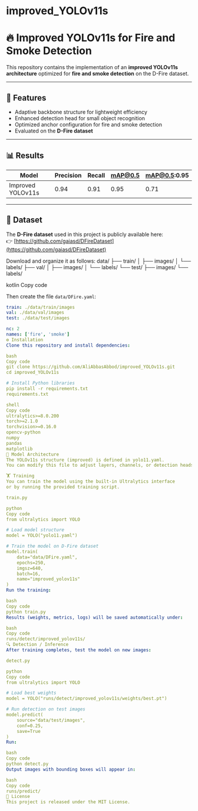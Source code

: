 # improved_YOLOv11s

# 🔥 Improved YOLOv11s for Fire and Smoke Detection

This repository contains the implementation of an **improved YOLOv11s architecture** optimized for **fire and smoke detection** on the D-Fire dataset.

---

## 🚀 Features
- Adaptive backbone structure for lightweight efficiency  
- Enhanced detection head for small object recognition  
- Optimized anchor configuration for fire and smoke detection  
- Evaluated on the **D-Fire dataset**

---

## 📊 Results
| Model | Precision | Recall | mAP@0.5 | mAP@0.5:0.95 |
|--------|------------|---------|----------|---------------|
| Improved YOLOv11s | 0.94 | 0.91 | 0.95 | 0.71 |

---

## 📁 Dataset
The **D-Fire dataset** used in this project is publicly available here:  
👉 [https://github.com/gaiasd/DFireDataset](https://github.com/gaiasd/DFireDataset)

Download and organize it as follows:
data/
├── train/
│ ├── images/
│ └── labels/
├── val/
│ ├── images/
│ └── labels/
└── test/
├── images/
└── labels/

kotlin
Copy code

Then create the file `data/DFire.yaml`:
```yaml
train: ./data/train/images
val: ./data/val/images
test: ./data/test/images

nc: 2
names: ['fire', 'smoke']
⚙️ Installation
Clone this repository and install dependencies:

bash
Copy code
git clone https://github.com/AliAbbasAbbod/improved_YOLOv11s.git
cd improved_YOLOv11s

# Install Python libraries
pip install -r requirements.txt
requirements.txt

shell
Copy code
ultralytics>=8.0.200
torch>=2.1.0
torchvision>=0.16.0
opencv-python
numpy
pandas
matplotlib
🧠 Model Architecture
The YOLOv11s structure (improved) is defined in yolo11.yaml.
You can modify this file to adjust layers, channels, or detection heads.

🏋️ Training
You can train the model using the built-in Ultralytics interface
or by running the provided training script.

train.py

python
Copy code
from ultralytics import YOLO

# Load model structure
model = YOLO("yolo11.yaml")

# Train the model on D-Fire dataset
model.train(
    data="data/DFire.yaml",
    epochs=250,
    imgsz=640,
    batch=16,
    name="improved_yolov11s"
)
Run the training:

bash
Copy code
python train.py
Results (weights, metrics, logs) will be saved automatically under:

bash
Copy code
runs/detect/improved_yolov11s/
🔍 Detection / Inference
After training completes, test the model on new images:

detect.py

python
Copy code
from ultralytics import YOLO

# Load best weights
model = YOLO("runs/detect/improved_yolov11s/weights/best.pt")

# Run detection on test images
model.predict(
    source="data/test/images",
    conf=0.25,
    save=True
)
Run:

bash
Copy code
python detect.py
Output images with bounding boxes will appear in:

bash
Copy code
runs/predict/
📄 License
This project is released under the MIT License.


